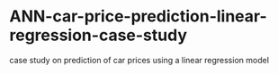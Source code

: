 # ANN-car-price-prediction-linear-regression-case-study
case study on prediction of car prices using a linear regression model
